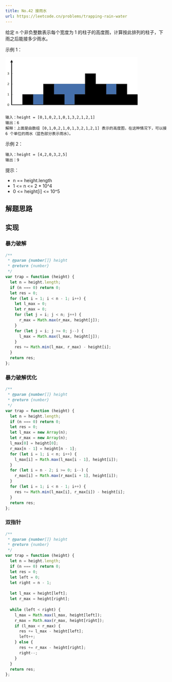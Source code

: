```yaml
---
title: No.42 接雨水
url: https://leetcode.cn/problems/trapping-rain-water
---
```


给定 n 个非负整数表示每个宽度为 1 的柱子的高度图，计算按此排列的柱子，下雨之后能接多少雨水。

示例 1：

![rainwatertrap](/img/code_leetcode_No.42_rainwatertrap.png)

```text
输入：height = [0,1,0,2,1,0,1,3,2,1,2,1]
输出：6
解释：上面是由数组 [0,1,0,2,1,0,1,3,2,1,2,1] 表示的高度图，在这种情况下，可以接 6 个单位的雨水（蓝色部分表示雨水）。
```

示例 2：

```text
输入：height = [4,2,0,3,2,5]
输出：9
```

提示：

- n == height.length
- 1 <= n <= 2 \* 10^4
- 0 <= height\[i\] <= 10^5

## 解题思路

## 实现

### 暴力破解

```js
/**
 * @param {number[]} height
 * @return {number}
 */
var trap = function (height) {
  let n = height.length;
  if (n === 0) return 0;
  let res = 0;
  for (let i = 1; i < n - 1; i++) {
    let l_max = 0;
    let r_max = 0;
    for (let j = i; j < n; j++) {
      r_max = Math.max(r_max, height[j]);
    }
    for (let j = i; j >= 0; j--) {
      l_max = Math.max(l_max, height[j]);
    }
    res += Math.min(l_max, r_max) - height[i];
  }
  return res;
};
```

### 暴力破解优化

```js
/**
 * @param {number[]} height
 * @return {number}
 */
var trap = function (height) {
  let n = height.length;
  if (n === 0) return 0;
  let res = 0;
  let l_max = new Array(n);
  let r_max = new Array(n);
  l_max[0] = height[0];
  r_max[n - 1] = height[n - 1];
  for (let i = 1; i < n; i++) {
    l_max[i] = Math.max(l_max[i - 1], height[i]);
  }
  for (let i = n - 2; i >= 0; i--) {
    r_max[i] = Math.max(r_max[i + 1], height[i]);
  }
  for (let i = 1; i < n - 1; i++) {
    res += Math.min(l_max[i], r_max[i]) - height[i];
  }
  return res;
};
```

### 双指针

```js
/**
 * @param {number[]} height
 * @return {number}
 */
var trap = function (height) {
  let n = height.length;
  if (n === 0) return 0;
  let res = 0;
  let left = 0;
  let right = n - 1;

  let l_max = height[left];
  let r_max = height[right];

  while (left < right) {
    l_max = Math.max(l_max, height[left]);
    r_max = Math.max(r_max, height[right]);
    if (l_max < r_max) {
      res += l_max - height[left];
      left++;
    } else {
      res += r_max - height[right];
      right--;
    }
  }
  return res;
};
```
